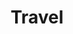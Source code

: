 ---
title: "Travel"

domain:
  grantedPower: |
    For a total time per day of 1 round per cleric level you possess, you can act normally regardless of magical effects that impede movement as if you were affected by the spell freedom of movement. This effect occurs automatically as soon as it applies, lasts until it runs out or is no longer needed, and can operate multiple times per day (up to the total daily limit of rounds). This granted power is a supernatural ability.

    Add _survival_ to your list of cleric class skills.
  spells: |
    1. {% spell_link longstrider %}
    1. {% spell_link locate-object %}
    1. {% spell_link fly %}
    1. {% spell_link dimension-door %}
    1. {% spell_link teleport %}
    1. {% spell_link find-the-path %}
    1. {% spell_link teleport-greater %}
    1. {% spell_link phase-door %}
    1. {% spell_link astral-projection %}
---